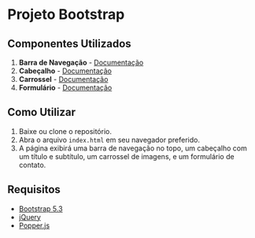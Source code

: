 # Projeto Bootstrap

## Componentes Utilizados

1. **Barra de Navegação** - [Documentação](https://getbootstrap.com/docs/5.3/components/navbar/)
2. **Cabeçalho** - [Documentação](https://getbootstrap.com/docs/5.3/utilities/colors/#background-color)
3. **Carrossel** - [Documentação](https://getbootstrap.com/docs/5.3/components/carousel/)
4. **Formulário** - [Documentação](https://getbootstrap.com/docs/5.3/forms/overview/)

## Como Utilizar

1. Baixe ou clone o repositório.
2. Abra o arquivo `index.html` em seu navegador preferido.
3. A página exibirá uma barra de navegação no topo, um cabeçalho com um título e subtítulo, um carrossel de imagens, e um formulário de contato.

## Requisitos

- [Bootstrap 5.3](https://getbootstrap.com/docs/5.3/getting-started/introduction/)
- [jQuery](https://code.jquery.com/)
- [Popper.js](https://popper.js.org/)
